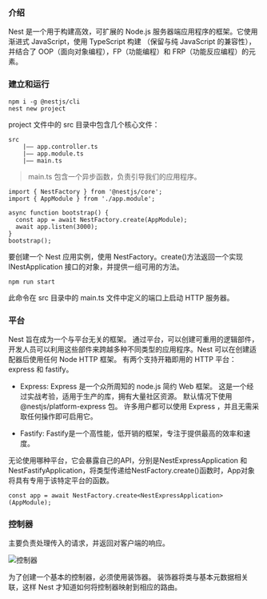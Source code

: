 ### 介绍

Nest 是一个用于构建高效，可扩展的 Node.js 服务器端应用程序的框架。它使用渐进式 JavaScript，使用 TypeScript 构建 （保留与纯 JavaScript 的兼容性），并结合了 OOP（面向对象编程），FP（功能编程）和 FRP（功能反应编程）的元素。

### 建立和运行

```
npm i -g @nestjs/cli
nest new project
```

project 文件中的 src 目录中包含几个核心文件：

```
src
    |—— app.controller.ts
    |—— app.module.ts
    |—— main.ts
```

> main.ts 包含一个异步函数，负责引导我们的应用程序。

```
import { NestFactory } from '@nestjs/core';
import { AppModule } from './app.module';

async function bootstrap() {
  const app = await NestFactory.create(AppModule);
  await app.listen(3000);
}
bootstrap();
```

要创建一个 Nest 应用实例，使用 NestFactory。create()方法返回一个实现 INestApplication 接口的对象，并提供一组可用的方法。

```
npm run start
```

此命令在 src 目录中的 main.ts 文件中定义的端口上启动 HTTP 服务器。

### 平台
Nest 旨在成为一个与平台无关的框架。 通过平台，可以创建可重用的逻辑部件，开发人员可以利用这些部件来跨越多种不同类型的应用程序。Nest 可以在创建适配器后使用任何 Node HTTP 框架。 有两个支持开箱即用的 HTTP 平台：express 和 fastify。

- Express: Express 是一个众所周知的 node.js 简约 Web 框架。 这是一个经过实战考验，适用于生产的库，拥有大量社区资源。 默认情况下使用 @nestjs/platform-express 包。 许多用户都可以使用 Express ，并且无需采取任何操作即可启用它。

- Fastify: Fastify是一个高性能，低开销的框架，专注于提供最高的效率和速度。

无论使用哪种平台，它会暴露自己的API，分别是NestExpressApplication 和 NestFastifyApplication，将类型传递给NestFactory.create()函数时，App对象将具有专用于该特定平台的函数。
```
const app = await NestFactory.create<NestExpressApplication>(AppModule);
```

### 控制器

主要负责处理传入的请求，并返回对客户端的响应。

![控制器](http://ww1.sinaimg.cn/large/8b2b1aafly1ftm210e0m2j20qy0bodgm.jpg)

为了创建一个基本的控制器，必须使用装饰器。 装饰器将类与基本元数据相关联，这样 Nest 才知道如何将控制器映射到相应的路由。
